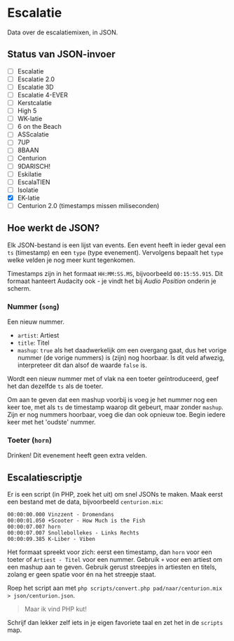# Escalatie

Data over de escalatiemixen, in JSON.

## Status van JSON-invoer

- [ ] Escalatie
- [ ] Escalatie 2.0
- [ ] Escalatie 3D
- [ ] Escalatie 4-EVER
- [ ] Kerstcalatie
- [ ] High 5
- [ ] WK-latie
- [ ] 6 on the Beach
- [ ] ASScalatie
- [ ] 7UP
- [ ] 8BAAN
- [ ] Centurion
- [ ] 9DARISCH!
- [ ] Eskilatie
- [ ] EscalaTIEN
- [ ] Isolatie
- [x] EK-latie
- [ ] Centurion 2.0 (timestamps missen miliseconden)

## Hoe werkt de JSON?
Elk JSON-bestand is een lijst van events. Een event heeft in ieder geval een `ts` (timestamp) en een `type` (type evenement). Vervolgens bepaalt het `type` welke velden je nog meer kunt tegenkomen.

Timestamps zijn in het formaat `HH:MM:SS.MS`, bijvoorbeeld `00:15:55.915`. Dit formaat hanteert Audacity ook - je vindt het bij _Audio Position_ onderin je scherm.

### Nummer (`song`)
Een nieuw nummer.

- `artist`: Artiest
- `title`: Titel
- `mashup`: `true` als het daadwerkelijk om een overgang gaat, dus het vorige nummer (de vorige nummers) is (zijn) nog hoorbaar. Is dit veld afwezig, interpreteer dit dan alsof de waarde `false` is.

Wordt een nieuw nummer met of vlak na een toeter geïntroduceerd, geef het dan dezelfde `ts` als de toeter.

Om aan te geven dat een mashup voorbij is voeg je het nummer nog een keer toe, met als `ts` de timestamp waarop dit gebeurt, maar zonder `mashup`. Zijn er nog nummers hoorbaar, voeg die dan ook opnieuw toe. Begin iedere keer met het 'oudste' nummer.

### Toeter (`horn`)
Drinken! Dit evenement heeft geen extra velden.

## Escalatiescriptje
Er is een script (in PHP, zoek het uit) om snel JSONs te maken. Maak eerst een bestand met de data, bijvoorbeeld `centurion.mix`:

```
00:00:00.000 Vinzzent - Dromendans
00:00:01.050 +Scooter - How Much is the Fish
00:00:07.007 horn
00:00:07.007 Snollebollekes - Links Rechts
00:00:09.385 K-Liber - Viben
```

Het formaat spreekt voor zich: eerst een timestamp, dan `horn` voor een toeter of `Artiest - Titel` voor een nummer. Gebruik `+` voor een artiest om een mashup aan te geven. Gebruik gerust streepjes in artiesten en titels, zolang er geen spatie voor én na het streepje staat.

Roep het script aan met `php scripts/convert.php pad/naar/centurion.mix > json/centurion.json`.

>Maar ik vind PHP kut!

Schrijf dan lekker zelf iets in je eigen favoriete taal en zet het in de `scripts` map.